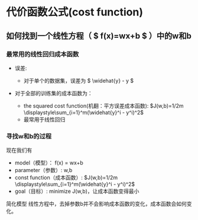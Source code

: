 # 代价函数公式(cost function)
## 如何找到一个线性方程（ $ f(x)=wx+b $ ）中的w和b
### 最常用的线性回归成本函数
- 误差: 
  - 对于单个的数据集，误差为 $ \widehat{y} - y $ 

- 对于全部的训练集的成本函数为： 
  - the squared cost function(机翻：平方误差成本函数):  $J(w,b)=1/2m \displaystyle\sum_{i=1}^m(\widehat{y}^i - y^i)^2$
  - 最常用于线性回归

### 寻找w和b的过程
现在我们有
- model（模型）： f(x) = wx+b
- parameter（参数）: w,b
- const function（成本函数）:  $J(w,b)=1/2m \displaystyle\sum_{i=1}^m(\widehat{y}^i - y^i)^2$
- goal（目标）: minimize J(w,b)，让成本函数变得最小

简化模型
线性方程中，去掉参数b并不会影响成本函数的变化，成本函数会如何变化。